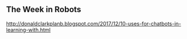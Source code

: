 ## The Week in Robots

http://donaldclarkplanb.blogspot.com/2017/12/10-uses-for-chatbots-in-learning-with.html
